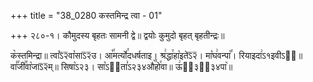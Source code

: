 +++
title = "38_0280 कस्तमिन्द्र त्वा - 01"

+++
२८०-१। कौमुदस्य बृहतः सामनी द्वे॥ द्वयोः कुमुदो बृहत् बृहतीन्द्रः॥

क꣥स्तमिन्द्रा॥ त्वा꣡ऽ᳒२᳒वा꣡साऽ᳒२᳒उ। आ꣡꣯मर्त्यो꣯दधर्षताइ। श्र꣢द्धा꣯हा꣡इतेऽ᳒२᳒। मा꣡घ꣢वन्पा꣡꣯। रियाइदा꣢ऽ१इवीऽ२᳐॥ वा꣣꣯जी꣢꣯वा꣡जाऽ᳒२᳒म्॥ सिषा꣡ऽ२३। सा꣡ऽ२᳐ता꣣ऽ२३४औ꣥꣯हो꣯वा॥ ऊ꣢ऽ᳐३२᳐३४पा꣥॥